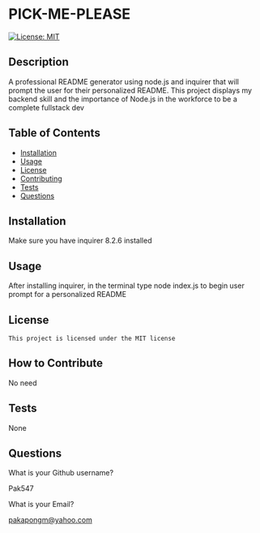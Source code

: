 # PICK-ME-PLEASE
[![License: MIT](https://img.shields.io/badge/License-MIT-yellow.svg)](https://opensource.org/licenses/MIT)

## Description

A professional README generator using node.js and inquirer that will prompt the user for their personalized README. This project displays my backend skill and the importance of Node.js in the workforce to be a complete fullstack dev
    
## Table of Contents

- [Installation](#installation)
- [Usage](#usage)
- [License](#license)
- [Contributing](#contributing)
- [Tests](#tests)
- [Questions](#questions)
    
## Installation

Make sure you have inquirer 8.2.6 installed

## Usage
    
After installing inquirer, in the terminal type node index.js to begin user prompt for a personalized README  


## License

    This project is licensed under the MIT license

## How to Contribute

No need

## Tests

None

## Questions

What is your Github username?

Pak547

What is your Email?

pakapongm@yahoo.com
 